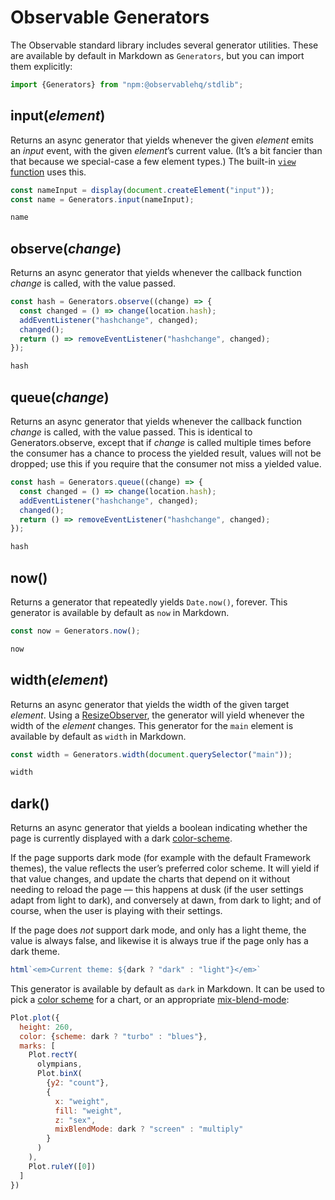 # Observable Generators

The Observable standard library includes several generator utilities. These are available by default in Markdown as `Generators`, but you can import them explicitly:

```js echo
import {Generators} from "npm:@observablehq/stdlib";
```

## input(*element*)

Returns an async generator that yields whenever the given *element* emits an *input* event, with the given *element*’s current value. (It’s a bit fancier than that because we special-case a few element types.) The built-in [`view` function](<../javascript/inputs#view(element)>) uses this.

```js echo
const nameInput = display(document.createElement("input"));
const name = Generators.input(nameInput);
```

```js echo
name
```

## observe(*change*)

Returns an async generator that yields whenever the callback function *change* is called, with the value passed.

```js echo
const hash = Generators.observe((change) => {
  const changed = () => change(location.hash);
  addEventListener("hashchange", changed);
  changed();
  return () => removeEventListener("hashchange", changed);
});
```
```js echo
hash
```

## queue(*change*)

Returns an async generator that yields whenever the callback function *change* is called, with the value passed. This is identical to Generators.observe, except that if *change* is called multiple times before the consumer has a chance to process the yielded result, values will not be dropped; use this if you require that the consumer not miss a yielded value.

```js run=false
const hash = Generators.queue((change) => {
  const changed = () => change(location.hash);
  addEventListener("hashchange", changed);
  changed();
  return () => removeEventListener("hashchange", changed);
});
```
```js echo
hash
```

## now()

Returns a generator that repeatedly yields `Date.now()`, forever. This generator is available by default as `now` in Markdown.

```js run=false
const now = Generators.now();
```

```js echo
now
```

## width(*element*)

Returns an async generator that yields the width of the given target *element*. Using a [ResizeObserver](https://developer.mozilla.org/en-US/docs/Web/API/ResizeObserver), the generator will yield whenever the width of the *element* changes. This generator for the `main` element is available by default as `width` in Markdown.

```js run=false
const width = Generators.width(document.querySelector("main"));
```

```js echo
width
```

## dark() <a href="https://github.com/observablehq/framework/releases/tag/v1.3.0" target="_blank" class="observablehq-version-badge" data-version="^1.3.0" title="Added in 1.3.0"></a>

Returns an async generator that yields a boolean indicating whether the page is currently displayed with a dark [color-scheme](https://developer.mozilla.org/en-US/docs/Web/CSS/color-scheme).

If the page supports dark mode (for example with the default Framework themes), the value reflects the user’s preferred color scheme. It will yield if that value changes, and update the charts that depend on it without needing to reload the page — this happens at dusk (if the user settings adapt from light to dark), and conversely at dawn, from dark to light; and of course, when the user is playing with their settings.

If the page does _not_ support dark mode, and only has a light theme, the value is always false, and likewise it is always true if the page only has a dark theme.

```js echo
html`<em>Current theme: ${dark ? "dark" : "light"}</em>`
```

This generator is available by default as `dark` in Markdown. It can be used to pick a [color scheme](https://observablehq.com/plot/features/scales#color-scales) for a chart, or an appropriate [mix-blend-mode](https://developer.mozilla.org/en-US/docs/Web/CSS/mix-blend-mode):

```js echo
Plot.plot({
  height: 260,
  color: {scheme: dark ? "turbo" : "blues"},
  marks: [
    Plot.rectY(
      olympians,
      Plot.binX(
        {y2: "count"},
        {
          x: "weight",
          fill: "weight",
          z: "sex",
          mixBlendMode: dark ? "screen" : "multiply"
        }
      )
    ),
    Plot.ruleY([0])
  ]
})
```
